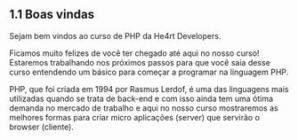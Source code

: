 ## 1.1 Boas vindas

Sejam bem vindos ao curso de PHP da He4rt Developers.

Ficamos muito felizes de você ter chegado até aqui no nosso curso! Estaremos trabalhando nos próximos passos
para que você saia desse curso entendendo um básico para começar a programar na linguagem PHP.

PHP, que foi criada em 1994 por Rasmus Lerdof, é uma das linguagens mais utilizadas quando se trata de back-end e com isso ainda tem uma ótima demanda no mercado de trabalho e aqui no nosso curso mostraremos as melhores formas para criar micro aplicações (server) que servirão o browser (cliente).
